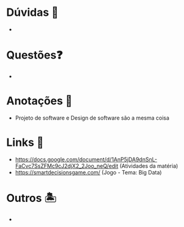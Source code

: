 # Dúvidas 🤔
-
# Questões❓
-
# Anotações 📝
- Projeto de software e Design de software são a mesma coisa
# Links 🔗
- https://docs.google.com/document/d/1AnP5jDA9dnSnL-FaCvc7SsZFMc9cJ2djX2_2Joo_neQ/edit (Atividades da matéria)
- https://smartdecisionsgame.com/ (Jogo - Tema: Big Data)
# Outros 🏝️
-

